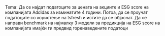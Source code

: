 Tema: Да се најдат податоците за цената на акциите и ESG score на компанијата Addidas за изминатите 4 години. Потоа, да се проучат податоците со користење на tsfresh и истите да се објаснат. Да се направи benchmark на најмалку 3 модели за предикција на ESG score на компанијата имајќи ги предвид горенаведените податоци
